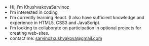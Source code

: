 -  Hi, I’m KhushvakovaSarvinoz
-  I’m interested in coding
-  I’m currently learning React. (I also have sufficient knowledge and experience in HTML5, CSS3 and JavaScript.
-  I’m looking to collaborate on participation in optional projects for creating web-sites.
-  contact me: sarvinozxushvakova@gmail.com

<!---
KhushvakovaSarvinoz/KhushvakovaSarvinoz is a ✨ special ✨ repository because its `README.md` (this file) appears on your GitHub profile.
You can click the Preview link to take a look at your changes.
--->
